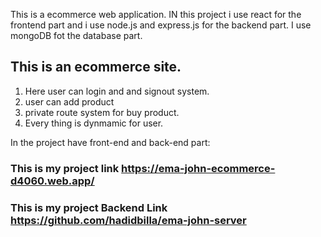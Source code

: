 This is a ecommerce web application. IN this project i use react for the frontend part and i use node.js and express.js for the backend part. I use mongoDB fot the database part.

## This is an ecommerce site.
1. Here user can login and and signout system.
2. user can add product
3. private route system for buy product.
4. Every thing is dynmamic for user.


In the project have front-end and back-end part:

### This is my project link https://ema-john-ecommerce-d4060.web.app/
### This is my project Backend Link https://github.com/hadidbilla/ema-john-server
